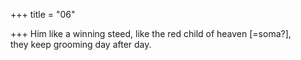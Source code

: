 +++
title = "06"

+++
Him like a winning steed, like the red child of heaven [=soma?],  
they keep grooming day after day.  